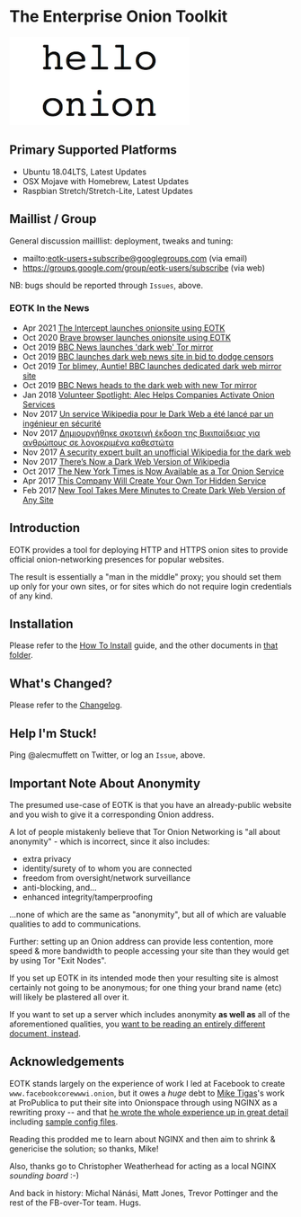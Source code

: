 # The Enterprise Onion Toolkit
![banner image](docs.d/hello-onion-text.png)

## Primary Supported Platforms

* Ubuntu 18.04LTS, Latest Updates
* OSX Mojave with Homebrew, Latest Updates
* Raspbian Stretch/Stretch-Lite, Latest Updates

## Maillist / Group

General discussion mailllist: deployment, tweaks and tuning:

* mailto:eotk-users+subscribe@googlegroups.com (via email)
* https://groups.google.com/group/eotk-users/subscribe (via web)

NB: bugs should be reported through `Issues`, above.

### EOTK In the News

* Apr 2021 [The Intercept launches onionsite using EOTK](https://theintercept.com/2021/04/28/tor-browser-onion/)
* Oct 2020 [Brave browser launches onionsite using EOTK](https://brave.com/new-onion-service/)
* Oct 2019 [BBC News launches 'dark web' Tor mirror](https://www.bbc.co.uk/news/technology-50150981)
* Oct 2019 [BBC launches dark web news site in bid to dodge censors](https://www.cityam.com/bbc-launches-dark-web-news-site-in-bid-to-dodge-censors/)
* Oct 2019 [Tor blimey, Auntie! BBC launches dedicated dark web mirror site](https://www.theregister.co.uk/2019/10/24/beeb_launches_dedicated_dark_web_site/)
* Oct 2019 [BBC News heads to the dark web with new Tor mirror
](https://www.theverge.com/2019/10/24/20930085/bbc-news-dark-web-tor-the-onion-browser-secure-censorship)
* Jan 2018 [Volunteer Spotlight: Alec Helps Companies Activate Onion Services
](https://blog.torproject.org/volunteer-spotlight-alec-helps-companies-activate-onion-services)
* Nov 2017 [Un service Wikipedia pour le Dark Web a été lancé par un ingénieur en sécurité](https://www.developpez.com/actu/175523/Un-service-Wikipedia-pour-le-Dark-Web-a-ete-lance-par-un-ingenieur-en-securite-afin-de-contourner-la-censure-dans-certains-pays/)
* Nov 2017 [Δημιουργήθηκε σκοτεινή έκδοση της Βικιπαίδειας για ανθρώπους σε λογοκριμένα καθεστώτα](https://texnologia.net/dhmiourgithike-skoteinh-ekdosh-ths-wikipedia-gia-anthropous-se-logokrimena-kathestota/2017/11)
* Nov 2017 [A security expert built an unofficial Wikipedia for the dark web](https://www.engadget.com/2017/11/25/a-security-expert-built-an-unofficial-wikipedia-for-the-dark-web/)
* Nov 2017 [There’s Now a Dark Web Version of Wikipedia](https://motherboard.vice.com/en_us/article/7x4g4b/theres-now-a-dark-web-version-of-wikipedia-tor-alec-muffett)
* Oct 2017 [The New York Times is Now Available as a Tor Onion Service](https://open.nytimes.com/https-open-nytimes-com-the-new-york-times-as-a-tor-onion-service-e0d0b67b7482)
* Apr 2017 [This Company Will Create Your Own Tor Hidden Service](https://motherboard.vice.com/en_us/article/this-company-will-create-your-own-tor-hidden-service)
* Feb 2017 [New Tool Takes Mere Minutes to Create Dark Web Version of Any Site](https://motherboard.vice.com/en_us/article/new-tool-takes-mere-minutes-to-create-dark-web-version-of-any-site)

## Introduction

EOTK provides a tool for deploying HTTP and HTTPS onion sites to
provide official onion-networking presences for popular websites.

The result is essentially a "man in the middle" proxy; you should set
them up only for your own sites, or for sites which do not require
login credentials of any kind.

## Installation

Please refer to the [How To Install](docs.d/HOW-TO-INSTALL.md) guide,
and the other documents in [that folder](docs.d/).

## What's Changed?

Please refer to the [Changelog](docs.d/CHANGELOG.md).

## Help I'm Stuck!

Ping @alecmuffett on Twitter, or log an `Issue`, above.

## Important Note About Anonymity

The presumed use-case of EOTK is that you have an already-public
website and you wish to give it a corresponding Onion address.

A lot of people mistakenly believe that Tor Onion Networking is "all
about anonymity" - which is incorrect, since it also includes:

* extra privacy
* identity/surety of to whom you are connected
* freedom from oversight/network surveillance
* anti-blocking, and...
* enhanced integrity/tamperproofing

...none of which are the same as "anonymity", but all of which are
valuable qualities to add to communications.

Further: setting up an Onion address can provide less contention, more
speed & more bandwidth to people accessing your site than they would
get by using Tor "Exit Nodes".

If you set up EOTK in its intended mode then your resulting site is
almost certainly not going to be anonymous; for one thing your brand
name (etc) will likely be plastered all over it.

If you want to set up a server which includes anonymity **as well as**
all of the aforementioned qualities, you [want to be reading an
entirely different document,
instead](https://github.com/alecmuffett/the-onion-diaries/blob/master/basic-production-onion-server.md).

## Acknowledgements

EOTK stands largely on the experience of work I led at Facebook to
create `www.facebookcorewwwi.onion`, but it owes a *huge* debt to
[Mike Tigas](https://github.com/mtigas)'s work at ProPublica to put
their site into Onionspace through using NGINX as a rewriting proxy --
and that [he wrote the whole experience up in great
detail](https://www.propublica.org/nerds/item/a-more-secure-and-anonymous-propublica-using-tor-hidden-services)
including [sample config
files](https://gist.github.com/mtigas/9a7425dfdacda15790b2).

Reading this prodded me to learn about NGINX and then aim to shrink &
genericise the solution; so thanks, Mike!

Also, thanks go to Christopher Weatherhead for acting as a local NGINX
*sounding board* :-)

And back in history: Michal Nánási, Matt Jones, Trevor Pottinger and
the rest of the FB-over-Tor team.  Hugs.
